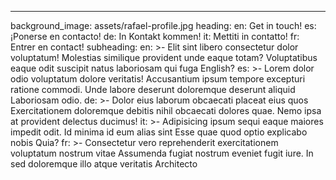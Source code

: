 ---
background_image: assets/rafael-profile.jpg
heading:
  en: Get in touch!
  es: ¡Ponerse en contacto!
  de: In Kontakt kommen!
  it: Mettiti in contatto!
  fr: Entrer en contact!
subheading:
  en: >-
    Elit sint libero consectetur dolor voluptatum! Molestias similique provident unde eaque totam? Voluptatibus eaque odit suscipit natus laboriosam qui fuga English?
  es: >-
    Lorem dolor odio voluptatum dolore veritatis! Accusantium ipsum tempore excepturi ratione commodi. Unde labore deserunt doloremque deserunt aliquid Laboriosam odio.
  de: >-
    Dolor eius laborum obcaecati placeat eius quos Exercitationem doloremque debitis nihil obcaecati dolores quae. Nemo ipsa at provident delectus ducimus!
  it: >-
    Adipisicing ipsum sequi eaque maiores impedit odit. Id minima id eum alias sint Esse quae quod optio explicabo nobis Quia?
  fr: >-
    Consectetur vero reprehenderit exercitationem voluptatum nostrum vitae Assumenda fugiat nostrum eveniet fugit iure. In sed doloremque illo atque veritatis Architecto
